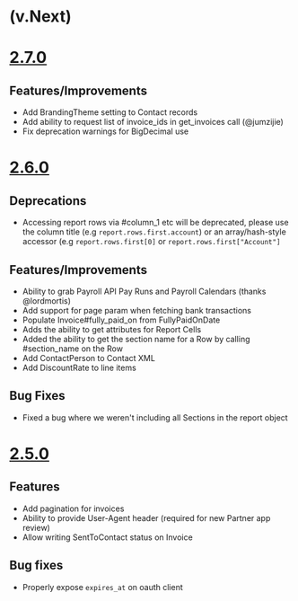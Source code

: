 # (v.Next)

# [2.7.0](https://github.com/xero-gateway/xero_gateway/compare/2.6.0...2.7.0)

## Features/Improvements
* Add BrandingTheme setting to Contact records
* Add ability to request list of invoice_ids in get_invoices call (@jumzijie)
* Fix deprecation warnings for BigDecimal use

# [2.6.0](https://github.com/xero-gateway/xero_gateway/compare/2.5.0...2.6.0)

## Deprecations
* Accessing report rows via #column_1 etc will be deprecated,
  please use the column title (e.g `report.rows.first.account`)
  or an array/hash-style accessor (e.g `report.rows.first[0]`
  or `report.rows.first["Account"]`

## Features/Improvements
* Ability to grab Payroll API Pay Runs and Payroll Calendars (thanks @lordmortis)
* Add support for page param when fetching bank transactions
* Populate Invoice#fully_paid_on from FullyPaidOnDate
* Adds the ability to get attributes for Report Cells
* Added the ability to get the section name for a Row by
  calling #section_name on the Row
* Add ContactPerson to Contact XML
* Add DiscountRate to line items

## Bug Fixes
* Fixed a bug where we weren't including all Sections in the
  report object


# [2.5.0](https://github.com/xero-gateway/xero_gateway/compare/2.4.0...2.5.0)

## Features

* Add pagination for invoices
* Ability to provide User-Agent header (required for new Partner app review)
* Allow writing SentToContact status on Invoice

## Bug fixes

* Properly expose `expires_at` on oauth client

